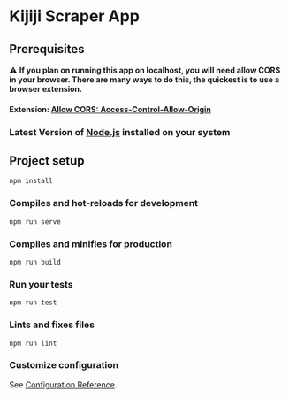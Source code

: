 # Kijiji Scraper App

## Prerequisites
:warning: **If you plan on running this app on localhost, you will need allow CORS in your browser.
There are many ways to do this, the quickest is to use a browser extension.**

#### Extension: [Allow CORS: Access-Control-Allow-Origin](https://chrome.google.com/webstore/detail/allow-cors-access-control/lhobafahddgcelffkeicbaginigeejlf?hl=en)

### **Latest Version of [Node.js](https://nodejs.org/en/download/) installed on your system**

## Project setup
```
npm install
```

### Compiles and hot-reloads for development
```
npm run serve
```

### Compiles and minifies for production
```
npm run build
```

### Run your tests
```
npm run test
```

### Lints and fixes files
```
npm run lint
```

### Customize configuration
See [Configuration Reference](https://cli.vuejs.org/config/).
